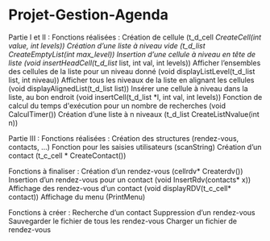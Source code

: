 # Projet-Gestion-Agenda

Partie I et II :
Fonctions réalisées :
Création de cellule (t_d_cell *CreateCell(int value, int levels))
Création d’une liste à niveau vide (t_d_list CreateEmptyList(int max_level))
Insertion d’une cellule à niveau en tête de liste (void insertHeadCell(t_d_list* list, int val, int levels))
Afficher l’ensembles des cellules de la liste pour un niveau donné (void displayListLevel(t_d_list list, int niveau))
Afficher tous les niveaux de la liste en alignant les cellules (void displayAlignedList(t_d_list list))
Insérer une cellule à niveau dans la liste, au bon endroit (void insertCell(t_d_list *l, int val, int levels))
Fonction de calcul du temps d'exécution pour un nombre de recherches (void CalculTimer())
Création d’une liste à n niveaux (t_d_list CreateListNvalue(int n))

Partie III :
Fonctions réalisées :
Création des structures (rendez-vous, contacts, …)
Fonction pour les saisies utilisateurs (scanString)
Création d’un contact (t_c_cell * CreateContact())

Fonctions à finaliser :
Création d’un rendez-vous (cellrdv* Createrdv())
Insertion d’un rendez-vous pour un contact (void InsertRdv(contacts* x))
Affichage des rendez-vous d’un contact (void displayRDV(t_c_cell* contact))
Affichage du menu (PrintMenu)

Fonctions à créer :
Recherche d’un contact
Suppression d’un rendez-vous
Sauvegarder le fichier de tous les rendez-vous
Charger un fichier de rendez-vous
